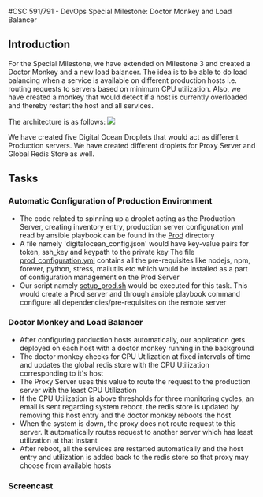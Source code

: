 #CSC 591/791 - DevOps Special Milestone: Doctor Monkey and Load Balancer

## Introduction

For the Special Milestone, we have extended on Milestone 3 and created a Doctor Monkey and a new load balancer. The idea is to be able to do load balancing when a service is available on different production hosts i.e. routing requests to servers based on minimum CPU utilization. Also, we have created a monkey that would detect if a host is currently overloaded and thereby restart the host and all services.

The architecture is as follows:
![](https://cloud.githubusercontent.com/assets/9260911/11605617/ba8124dc-9ad2-11e5-9ec6-37354ae3da91.png)


We have created five Digital Ocean Droplets that would act as different Production servers. We have created different droplets for Proxy Server and Global Redis Store as well.

## Tasks

### Automatic Configuration of Production Environment
* The code related to spinning up a droplet acting as the Production Server, creating inventory entry, production server configuration yml read by ansible playbook can be found in the [Prod](https://github.com/amittal91/DevOps-Project-SpecialMilestone/tree/master/Prod) directory
* A file namely 'digitalocean_config.json' would have key-value pairs for token, ssh_key and keypath to the private key
The file [prod_configuration.yml](https://github.com/amittal91/DevOps-Project-SpecialMilestone/blob/master/Prod/prod_configuration.yml) contains all the pre-requisites like nodejs, npm, forever, python, stress, mailutils etc which would be installed as a part of configuration management on the Prod Server
* Our script namely [setup_prod.sh](https://github.com/amittal91/DevOps-Project-SpecialMilestone/blob/master/setup_prod.sh) would be executed for this task. This would create a Prod server and through ansible playbook command configure all dependencies/pre-requisites on the remote server

### Doctor Monkey and Load Balancer
* After configuring production hosts automatically, our application gets deployed on each host with a doctor monkey running in the background
* The doctor monkey checks for CPU Utilization at fixed intervals of time and updates the global redis store with the CPU Utilization corresponding to it's host
* The Proxy Server uses this value to route the request to the production server with the least CPU Utilization
* If the CPU Utilization is above thresholds for three monitoring cycles, an email is sent regarding system reboot, the redis store is updated by removing this host entry and the doctor monkey reboots the host
* When the system is down, the proxy does not route request to this server. It automatically routes request to another server which has least utilization at that instant
* After reboot, all the services are restarted automatically and the host entry and utilization is added back to the redis store so that proxy may choose from available hosts

### Screencast

